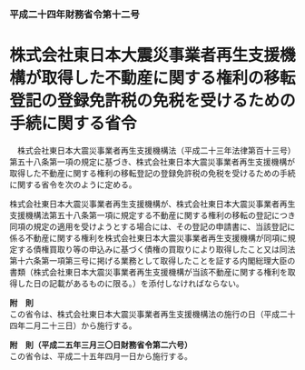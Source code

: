 ### 平成二十四年財務省令第十二号  
# 株式会社東日本大震災事業者再生支援機構が取得した不動産に関する権利の移転登記の登録免許税の免税を受けるための手続に関する省令  
　株式会社東日本大震災事業者再生支援機構法（平成二十三年法律第百十三号）第五十八条第一項の規定に基づき、株式会社東日本大震災事業者再生支援機構が取得した不動産に関する権利の移転登記の登録免許税の免税を受けるための手続に関する省令を次のように定める。  
  
株式会社東日本大震災事業者再生支援機構が、株式会社東日本大震災事業者再生支援機構法第五十八条第一項に規定する不動産に関する権利の移転の登記につき同項の規定の適用を受けようとする場合には、その登記の申請書に、当該登記に係る不動産に関する権利を株式会社東日本大震災事業者再生支援機構が同項に規定する債権買取り等の申込みに基づく債権の買取りにより取得したこと又は同法第十六条第一項第三号に掲げる業務として取得したことを証する内閣総理大臣の書類（株式会社東日本大震災事業者再生支援機構が当該不動産に関する権利を取得した日の記載があるものに限る。）を添付しなければならない。  
  
**附　則**  
この省令は、株式会社東日本大震災事業者再生支援機構法の施行の日（平成二十四年二月二十三日）から施行する。  
  
**附　則（平成二五年三月三〇日財務省令第二六号）**  
この省令は、平成二十五年四月一日から施行する。  
  

